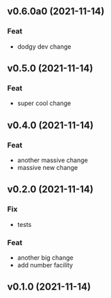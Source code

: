 ## v0.6.0a0 (2021-11-14)

### Feat

- dodgy dev change

## v0.5.0 (2021-11-14)

### Feat

- super cool change

## v0.4.0 (2021-11-14)

### Feat

- another massive change
- massive new change

## v0.2.0 (2021-11-14)

### Fix

- tests

### Feat

- another big change
- add number facility

## v0.1.0 (2021-11-14)
